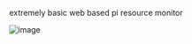 

extremely basic web based pi resource monitor

![image](https://github.com/user-attachments/assets/0a8db6f0-57a4-4615-8ee3-c02e90b7c78b)
